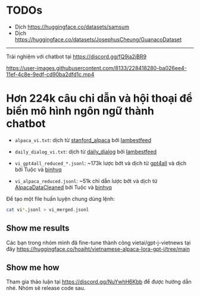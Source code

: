 # TODOs
- Dịch https://huggingface.co/datasets/samsum
- Dịch https://huggingface.co/datasets/JosephusCheung/GuanacoDataset

- - -

Trải nghiệm với chatbot tại https://discord.gg/fQ9ja2jBR9

https://user-images.githubusercontent.com/8133/228418280-ba026ee4-11ef-4c8e-9edf-cd90ba2dfd1c.mp4

# Hơn 224k câu chỉ dẫn và hội thoại để biến mô hình ngôn ngữ thành chatbot

- `alpaca_vi.txt`: dịch từ [stanford_alpaca](https://github.com/tatsu-lab/stanford_alpaca) bởi [Iambestfeed](https://github.com/Iambestfeed)

- `daily_dialog_vi.txt`: dịch từ [daily_dialog](https://huggingface.co/datasets/daily_dialog) bởi [Iambestfeed](https://www.kaggle.com/datasets/iambestfeeder)

- `vi_gpt4all_reduced_*.jsonl`: ~173k lược bớt và dịch từ [gpt4all](https://github.com/nomic-ai/gpt4all) và dịch bởi Tuộc và [binhvq](https://github.com/binhvq)

- `vi_alpaca_reduced.jsonl`: ~51k chỉ dẫn lược bớt và dịch từ [AlpacaDataCleaned](https://github.com/gururise/AlpacaDataCleaned) bởi Tuộc và [binhvq](https://github.com/binhvq)

Để tạo một file huấn luyện chung dùng lệnh:
```sh
cat vi*.jsonl > vi_merged.jsonl
```

## Show me results
Các bạn trong nhóm mình đã fine-tune thành công vietai/gpt-j-vietnews tại đây https://huggingface.co/hoaiht/vietnamese-alpaca-lora-gpt-j/tree/main

## Show me how
Tham gia thảo luận tại https://discord.gg/NuYwhH6Kbb để được hướng dẫn nhé. Nhóm sẽ release code sau.
